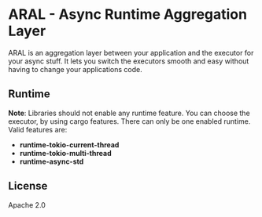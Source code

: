 # ARAL - Async Runtime Aggregation Layer

ARAL is an aggregation layer between your application and the executor for your async stuff.
It lets you switch the executors smooth and easy without having to change your applications code.

## Runtime

**Note**: Libraries should not enable any runtime feature. You can choose the executor, by using cargo features.
There can only be one enabled runtime. Valid features are:

- **runtime-tokio-current-thread**
- **runtime-tokio-multi-thread**
- **runtime-async-std**

## License

Apache 2.0
